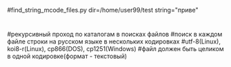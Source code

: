 #find_string_mcode_files.py dir=/home/user99/test string="приве"
#
#рекурсивный проход по каталогам в поисках файлов
#поиск в каждом файле строки на русском языке в нескольких кодировках
#utf-8(Linux), koi8-r(Linux), cp866(DOS), cp1251(Windows)
#файл должен быть целиком в одной кодировке(формат - текстовый)

